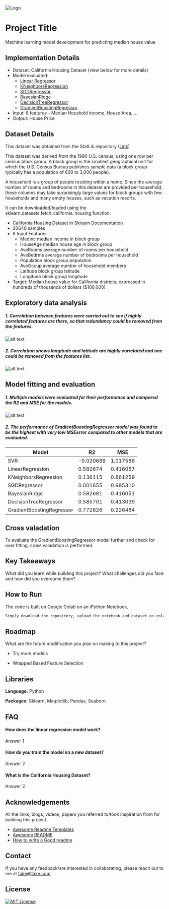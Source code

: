 ![Logo](https://dev-to-uploads.s3.amazonaws.com/uploads/articles/th5xamgrr6se0x5ro4g6.png)


# Project Title
Machine learning model development for predicting median house value 


## Implementation Details

- Dataset: California Housing Dataset (view below for more details)
- Model evaluated: 
  - [Linear Regressor](https://scikit-learn.org/stable/modules/generated/sklearn.linear_model.LinearRegression.html)
  - [KNeighborsRegression](https://scikit-learn.org/stable/modules/generated/sklearn.neighbors.KNeighborsRegressor.html)
  - [SGDRegressor](https://scikit-learn.org/stable/modules/generated/sklearn.linear_model.SGDRegressor.html)
  - [BayesianRidge](https://scikit-learn.org/stable/modules/generated/sklearn.linear_model.BayesianRidge.html)
  - [DecisionTreeRegressor](https://scikit-learn.org/stable/modules/generated/sklearn.tree.DecisionTreeRegressor.html)
  - [GradientBoostingRegressor](https://scikit-learn.org/stable/modules/generated/sklearn.ensemble.GradientBoostingRegressor.html)
- Input: 8 features - Median Houshold income, House Area, ...
- Output: House Price

## Dataset Details

This dataset was obtained from the StatLib repository ([Link](https://www.dcc.fc.up.pt/~ltorgo/Regression/cal_housing.html))

This dataset was derived from the 1990 U.S. census, using one row per census block group. A block group is the smallest geographical unit for which the U.S. Census Bureau publishes sample data (a block group typically has a population of 600 to 3,000 people).

A household is a group of people residing within a home. Since the average number of rooms and bedrooms in this dataset are provided per household, these columns may take surprisingly large values for block groups with few households and many empty houses, such as vacation resorts.

It can be downloaded/loaded using the sklearn.datasets.fetch_california_housing function.

- [California Housing Dataset in Sklearn Documentation](https://scikit-learn.org/stable/modules/generated/sklearn.datasets.fetch_california_housing.html)
- 20640 samples
- 8 Input Features: 
    - MedInc median income in block group
    - HouseAge median house age in block group
    - AveRooms average number of rooms per household
    - AveBedrms average number of bedrooms per household
    - Population block group population
    - AveOccup average number of household members
    - Latitude block group latitude
    - Longitude block group longitude
- Target: Median house value for California districts, expressed in hundreds of thousands of dollars ($100,000)
## Exploratory data analysis

##### 1. Correlation between features were carried out to see if highly correlated features are there, so that redundancy could be removed from the features. 

![alt text](https://github.com/sonti-roy/california_housing/blob/main/plots/correlation.png)

##### 2. Correlation shows longitude and latitude are highly correlated and one could be removed from the features list.
![alt text](https://github.com/sonti-roy/california_housing/blob/main/plots/latitude_longitude_scatter_plot.png)

## Model fitting and evaluation

##### 1. Multiple models were evaluated for their performance and compared the R2 and MSE for the models.
![alt text](https://github.com/sonti-roy/california_housing/blob/main/plots/model_performance.png)

##### 2. The performance of GradientBoostingRegressor model was found to be the highest with very low MSEerror compared to other models that are evaluated.

| Model                     | R2        | MSE      |
|----------------------------|----------|----------|
| SVR                        | -0.020689| 1.017586 |
| LinearRegression           | 0.582674 | 0.416057 |
| KNeighborsRegression       | 0.136115 | 0.861259 |
| SGDRegressor               | 0.001655 | 0.995310 |
| BayesianRidge              | 0.582681 | 0.416051 |
| DecisionTreeRegressor      | 0.585701 | 0.413039 |
| GradientBoostingRegressor  | 0.772826 | 0.226484 |



## Cross valadation

To evaluate the GradientBoostingRegressor model further and check for over fitting, cross valadation is performed.


## Key Takeaways

What did you learn while building this project? What challenges did you face and how did you overcome them?


## How to Run

The code is built on Google Colab on an iPython Notebook. 

```bash
Simply download the repository, upload the notebook and dataset on colab, and hit play!
```


## Roadmap

What are the future modification you plan on making to this project?

- Try more models

- Wrapped Based Feature Selection


## Libraries 

**Language:** Python

**Packages:** Sklearn, Matplotlib, Pandas, Seaborn


## FAQ

#### How does the linear regression model work?

Answer 1

#### How do you train the model on a new dataset?

Answer 2

#### What is the California Housing Dataset?

Answer 2
## Acknowledgements

All the links, blogs, videos, papers you referred to/took inspiration from for building this project. 

 - [Awesome Readme Templates](https://awesomeopensource.com/project/elangosundar/awesome-README-templates)
 - [Awesome README](https://github.com/matiassingers/awesome-readme)
 - [How to write a Good readme](https://bulldogjob.com/news/449-how-to-write-a-good-readme-for-your-github-project)


## Contact

If you have any feedback/are interested in collaborating, please reach out to me at fake@fake.com


## License

[![MIT License](https://img.shields.io/badge/License-MIT-green.svg)](https://choosealicense.com/licenses/mit/)

